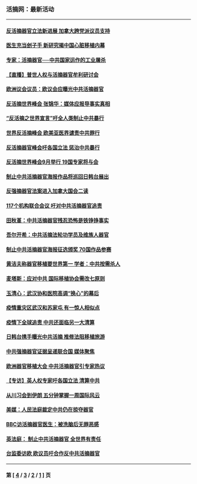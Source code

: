 ### 活摘网：最新活动
---
#### [反活摘器官立法新进展 加拿大跨党派议员支持](../../pages/nf5883/n13876061.md?12140430) 
#### [医生充当刽子手 新研究揭中国心脏移植内幕](../../pages/nf5883/n13772291.md?12140430) 
#### [专家：活摘器官──中共国家运作的工业屠杀](../../pages/nf5883/n13761178.md?12140430) 
#### [【直播】普世人权与活摘器官牟利研讨会](../../pages/nf5883/n13425146.md?12140430) 
#### [欧洲议会议员：欧议会应曝光中共活摘器官](../../pages/nf5883/n13336571.md?12140430) 
#### [反活摘世界峰会 张锦华：媒体应报导事实真相](../../pages/nf5883/n13278502.md?12140430) 
#### [“反活摘之世界宣言”吁全人类制止中共暴行](../../pages/nf5883/n13259730.md?12140430) 
#### [世界反活摘峰会 欧美亚医界谴责中共罪行](../../pages/nf5883/n13253550.md?12140430) 
#### [反活摘器官峰会吁各国立法 惩治中共暴行](../../pages/nf5883/n13245052.md?12140430) 
#### [反活摘世界峰会9月举行 19国专家将与会](../../pages/nf5883/n13201492.md?12140430) 
#### [制止中共活摘器官海报作品将巡回日韩台展出](../../pages/nf5883/n13177791.md?12140430) 
#### [反强摘器官法案进入加拿大国会二读](../../pages/nf5883/n13033450.md?12140430) 
#### [117个机构联合会议 吁对中共活摘器官追责](../../pages/nf5883/n12775087.md?12140430) 
#### [田秋堇：中共活摘器官残忍恐怖是铁铮铮事实](../../pages/nf5883/n12702148.md?12140430) 
#### [吾尔开希：中共活摘法轮功学员及维族人器官](../../pages/nf5883/n12693197.md?12140430) 
#### [制止中共活摘器官海报征选颁奖 70国作品参赛](../../pages/nf5883/n12692050.md?12140430) 
#### [黄洁夫称器官移植要世界第一 学者：中共按需杀人](../../pages/nf5883/n12572329.md?12140430) 
#### [麦塔斯：应对中共 国际移植协会需改七原则](../../pages/nf5883/n12514711.md?12140430) 
#### [玉清心：武汉协和医院高调“换心”的幕后](../../pages/nf5883/n12298730.md?12140430) 
#### [疫情重灾区武汉和苏家屯 有一惊人相似点](../../pages/nf5883/n12150824.md?12140430) 
#### [疫情下全球追责 中共还面临另一大清算](../../pages/nf5883/n12070397.md?12140430) 
#### [日韩台携手曝光中共活摘 推修法阻移植旅游](../../pages/nf5883/n11712046.md?12140430) 
#### [中共强摘器官证据呈递联合国 媒体聚焦](../../pages/nf5883/n11546426.md?12140430) 
#### [欧洲器官移植大会 中共活摘器官引专家热议](../../pages/nf5883/n11539095.md?12140430) 
#### [【专访】英人权专家吁各国立法 清算中共](../../pages/nf5883/n11367315.md?12140430) 
#### [从川习会到伊朗 五分钟掌握一周国际风云](../../pages/nf5883/n11338520.md?12140430) 
#### [美媒：人民法庭裁定中共仍在掠夺器官](../../pages/nf5883/n11334897.md?12140430) 
#### [BBC访活摘器官医生：被洗脑后无罪恶感](../../pages/nf5883/n11335935.md?12140430) 
#### [英法庭： 制止中共活摘器官 全世界有责任](../../pages/nf5883/n11330691.md?12140430) 
#### [台监委访欧 欧议员吁合作反中共活摘器官](../../pages/nf5883/n11109190.md?12140430) 

---
#### 第 [ [4](./4.md?12140430) / [3](./3.md?12140430) / [2](./2.md?12140430) / [1](./1.md?12140430) ] 页
